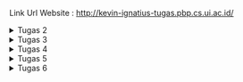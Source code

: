 

Link Url Website : http://kevin-ignatius-tugas.pbp.cs.ui.ac.id/

<details>
    <summary>Tugas 2 </summary>
     S

1. Jelaskan bagaimana cara kamu mengimplementasikan checklist di atas secara step-by-step (bukan hanya sekadar mengikuti tutorial).

    a. Membuat sebuah projek django

        Dengan menggunakan syntax django-admin startproject pbptugas2 ., kita meminta framework django untuk membuatkan
        kita sebuah projek yang sudah lengkap dengan beberapa file yang penting.

    b. Membuat aplikasi dengan nama main pada proyek tersebut

        Untuk membuat app dengan nama main kita memakai syntax python manage.py startapp main.
        Setelah dijalankan maka akan muncul direktori main khusus.


    c. Melakukan routing pada proyek agar dapat menjalankan aplikasi main.

        Agar bisa menjalanlan routing, kita membuka berkas settings.py di direktori pbptugas2 dan mencari
        variable INSTALLED APPS dan menambahkan 'main' agar terdaftarkan dalam projek kita,


    d.  Membuat model pada aplikasi main dengan nama Item dan memiliki atribut wajib sebagai berikut.

        Dengan menuliskan pada models.py:
        from django.db import models

        class Item(models.Model):
            name = models.CharField(max_length=255,default="")
            amount = models.IntegerField(default=0)
            description = models.TextField(default = "")

        artinya kita membuat sebuah models pada django kita yang berisi Item yang memiiki beberapa atribut
        seperti name, amount, dan description

    e.  Membuat sebuah fungsi pada views.py untuk dikembalikan ke dalam sebuah template HTML yang menampilkan nama aplikasi serta   nama dan kelas kamu.
        Dengan menuliskan pada views.py:

        from django.shortcuts import render
            def show_main(request):
                context = {
                'application': 'Miracle',
                'name': 'Kevin Ignatius Wijaya',
                'class': 'PBP F'
             }

        return render(request, "main.html", context)

        artinya kita meminta parameter request yang berfungsi mengatur permintaan HTTP dengan template seperti 
        folder templates.
        lalu mengirimkan context yang berisi data untuk diberikan kepada templates dan mereturn render 
        untuk merender tampilan pada HTML.
    
    f. Membuat sebuah routing pada urls.py aplikasi main untuk memetakan fungsi yang telah dibuat pada views.py.

        Dengan menuliskan urls.py dalam direkotri main :

            from django.urls import path
            from main.views import show_main

            app_name = 'main'

            urlpatterns = [
            path('', show_main, name='show_main'),
            ]
        
        Berkas ini mengatur rute url yang terkait pada aplikasi main 
        dengan menggunakan import path kita mendefinisikan pola urls nya lalu menggunakan fungsi show_main
        dari modulnya untuk menampilkan views.py ketika url diakses.

    g. Melakukan deployment ke Adaptable terhadap aplikasi yang sudah dibuat sehingga nantinya dapat diakses oleh teman-temanmu melalui Internet.

        Membuat akun adaptable lalu memasukan repo github projek yang diinginkan. Lalu memilih python app template , postgres sql dan memberikan python version serta menuliskan command python manage.py migrate && gunicorn pbptugas2.wsgi. Lalu memberikan nama aplikasi dan http port. Setelah itu mendeploynya ke adaptable.


2. Buatlah bagan yang berisi request client ke web aplikasi berbasis Django beserta responnya dan jelaskan pada bagan tersebut kaitan antara urls.py, views.py, models.py, dan berkas html.

![request](Gambar-Gambar/image.png)

Pertama - tama saat user meminta request untuk melihat maka akan mengirimkan request ke urls.py dan meneruskan request tersebut ke views.py. Kemudian dari views.py akan mencari templates pada directory templates yang punya .html dan akan mengambil nya menjadi template.   Disaat yang bersamaan views.py akan melakukan read/write data pada models.py yang berhubungan dengan database pada website django. Selanjutnya views.py akan mengirimkan http response di html yang akan ditampilkan kepada user. 


3. Jelaskan mengapa kita menggunakan virtual environment? Apakah kita tetap dapat membuat aplikasi web berbasis Django tanpa 
menggunakan virtual environment?

    Ada 3 alasan:

    a. Untuk mengisolasi pustaka dan modul
     karena setiap proyek memperlukan pustaka dan modul yang berbeda

    b. Untuk menghindari konflik pustaka
    jika ingin membuat sebuah proyek dengan versi pustaka yang sama kita memerlukan virtual envinronment agar tidak konflik saat 1 proyek memiliki beberapa versi

    c. Untuk mempermudah pengembangan
    kita bisa ganti ganti dari 1 proyek ke proyek lain dengan mudah saat menggunakan virtual environment .

    kita tetap bisa membuat aplikasi dgn framework django tanpa virtual environment namun bisa menyebabka konflik versi pustaka dan proyek yang tidak stabil

4. Jelaskan apakah itu MVC, MVT, MVVM dan perbedaan dari ketiganya

MVC, MVT, dan MVVM adalah tiga desain arsitektur yang umum digunakan dalam pengembangan perangkat lunak. Ketiganya membagi aplikasi menjadi tiga komponen utama: model, view, dan controller.

MVC (Model-View-Controller) adalah desain arsitektur yang paling umum digunakan. 

MVC membagi aplikasi menjadi tiga komponen utama:

Model: Model adalah komponen yang bertanggung jawab untuk menyimpan data dan logika bisnis.

View: View adalah komponen yang bertanggung jawab untuk menampilkan data ke pengguna.

Controller: Controller adalah komponen yang bertanggung jawab untuk menerima input dari pengguna dan memperbarui model dan view.

MVT (Model-View-Template) adalah desain arsitektur yang mirip dengan MVC, tetapi dengan perbedaan utama bahwa view dan template digabungkan menjadi satu komponen.

Model: Sama seperti MVC.

View: Sama seperti MVC, tetapi juga bertanggung jawab untuk menghasilkan kode HTML untuk menampilkan data ke pengguna.

Template: Template adalah kode HTML statis yang digunakan oleh view untuk menghasilkan kode HTML yang dinamis.

MVVM (Model-View-ViewModel) adalah desain arsitektur yang mirip dengan MVC, tetapi dengan perbedaan utama bahwa view dan controller digabungkan menjadi satu komponen.

Model: Sama seperti MVC.

View: Sama seperti MVC, tetapi juga bertanggung jawab untuk menerima input dari pengguna dan memperbarui model.

ViewModel: ViewModel adalah komponen yang bertindak sebagai mediator antara model dan view. ViewModel bertanggung jawab untuk menyediakan data yang diperlukan ke view dan memperbarui model berdasarkan input dari view.


Perbedaan utama dari ketiga desain arsitektur ini adalah peran dari controller dan view. Pada MVC, controller bertanggung jawab untuk menerima input dari pengguna dan memperbarui model dan view. Pada MVT, view dan template digabungkan menjadi satu komponen yang bertanggung jawab untuk menampilkan data ke pengguna dan menerima input dari pengguna. Pada MVVM, view dan controller digabungkan menjadi satu komponen yang bertanggung jawab untuk menampilkan data ke pengguna dan memperbarui model.

</details>

<details>
    <summary>Tugas 3</summary>

1.  Apa perbedaan antara form POST dan form GET dalam Django?

    Pada pengiriman data, POST dikirimkan dalam badan permintaan HTTP. Ini berarti data tidak terlihat di URL dan lebih aman untuk mengirim data sensitif seperti kata sandi. Sedangkan pada GET Data yang dikirimkan disertakan dalam URL sebagai parameter. Ini membuat data terlihat dan bisa diakses dengan mudah melalui log server atau riwayat peramban. 

2. Apa perbedaan utama antara XML, JSON, dan HTML dalam konteks pengiriman data?

    XML, JSON, dan HTML adalah tiga format yang berbeda digunakan untuk berbagai tujuan dalam konteks pengiriman data di web dan komunikasi antar aplikasi. 

    XML digunakan untuk menggambarkan, menyimpan, dan mengirimkan data terstruktur. Ini sering digunakan dalam pertukaran data antar aplikasi dan konfigurasi.

    JSON digunakan untuk pertukaran data antar aplikasi dan sering digunakan dalam pengembangan web. Ini adalah format data yang sangat ringan dan mudah dipahami oleh manusia.

    HTML digunakan untuk merender halaman web di peramban web. Ini tidak digunakan secara langsung untuk pertukaran data, tetapi untuk menampilkan konten web kepada pengguna.

3. Mengapa JSON sering digunakan dalam pertukaran data antara aplikasi web modern?

    a. Ringan dan Mudah Dipahami: JSON memiliki struktur data yang sederhana dan ringan.
    
    b. Notasi Objek: JSON mendukung notasi objek dan array.

    c. Mendukung Tipe Data Dasar seperti string, int, boolean, array, dll.
    
    d. Parsial Parsing: JSON memungkinkan Anda untuk menguraikan atau mengakses bagian-bagian tertentu dari data tanpa perlu menguraikan seluruh struktur data. I

    e. Dukungan pada Banyak Bahasa Pemrograman

    f. Kompatibilitas dengan JavaScript

    g. Dokumentasi yang Abundan

    h. Kemampuan dalam Pengiriman Synchronous dan Asynchronous: JSON dapat digunakan dalam pertukaran data baik dalam mode pengiriman synchronous (permintaan-respons langsung) maupun asynchronous (mis. melalui WebSockets) dalam aplikasi web modern.

    i. Umum dan Standar: JSON telah menjadi standar de facto dalam pertukaran data di seluruh web. Ini berarti banyak aplikasi, layanan, dan perangkat lunak yang ada mendukung JSON secara alami.


 4. Jelaskan bagaimana cara kamu mengimplementasikan checklist di atas secara step-by-step (bukan hanya sekadar mengikuti tutorial).

a. Membuat input form untuk menambahkan objek model pada app sebelumnya
<pre>
    from django.forms import ModelForm
    from main.models import Item

    class ProductForm(ModelForm):
        class Meta:
            model = Item
            fields = ["name", "amount", "description"]

</pre>

model = Item. Ini menunjukan bahwa yang digunakan sebagai form adalah Item. dan field adalah attribute dari model Item.

b. Tambahkan 5 fungsi views untuk melihat objek yang sudah ditambahkan dalam format HTML, XML, JSON, XML by ID, dan JSON by ID.

    
    def create_item(request):
    form = ItemForm(request.POST or None)

    if form.is_valid() and request.method == "POST":
        form.save()
        return HttpResponseRedirect(reverse('main:show_main'))

    context = {'form': form}
    return render(request, "create_item.html", context)

Fungsi diatas digunakan untuk melihat objek dlm format html

    def show_xml(request):
    data = Item.objects.all()
    return HttpResponse(serializers.serialize("xml", data), content_type="application/xml")

    def show_xml_by_id(request, id):
    data = Item.objects.filter(pk=id)
    return HttpResponse(serializers.serialize("xml", data), content_type="application/xml")

    def show_json(request):
    data = Item.objects.all()
    return HttpResponse(serializers.serialize("json", data), content_type="application/json")

    def show_json_by_id(request, id):
    data = Item.objects.filter(pk=id)
    return HttpResponse(serializers.serialize("json", data), content_type="application/json")

Fungsi show_xml untuk menview dalam xml

Fungsi show_xml_id untuk bisa menview dlm xml/id dan idnya

Fungsi show_json untuk menview json nya

Fungsi show_json_id untuk bisa menview dlm json/id dan idnya

keempat fungsi ini digunakan untuk menerima parameter request. Fungsi create_item untuk menambahkan objek tanpa harus dari admin

5. Membuat routing URL untuk masing-masing views yang telah ditambahkan pada poin 2.

    <pre>

    path('create-item', create_item, name='create_item'),
    
    path('xml/', show_xml, name='show_xml'),

    path('json/', show_json, name='show_json'), 
    
    path('xml/<int:id>/', show_xml_by_id, name='show_xml_by_id'),

    path('json/<int:id>/', show_json_by_id, name='show_json_by_id'),
    </pre>

    path(a,b,c)

    a untuk mengaksesnya pada website atau postman di urlnya

    b untuk mengambil dari function yang ada pada views.py

    c hanyalah nama


![request](Gambar-Gambar/localhosthtml.png)

![request](Gambar-Gambar/localhostxml.png)

![request](Gambar-Gambar/localhostjson.png)


![request](Gambar-Gambar/localhostxmlid.png)


![request](Gambar-Gambar/localhostjsonid.png)


















</details>


<details>
    <summary>Tugas 4</summary>

1. Apa itu Django UserCreationForm, dan jelaskan apa kelebihan dan kekurangannya?

    UserCreationForm adalah bagian dari kerangka kerja Django yang digunakan untuk membuat formulir pendaftaran pengguna dalam aplikasi web. Formulir ini secara khusus dirancang untuk memudahkan proses pendaftaran pengguna dengan mengumpulkan informasi yang diperlukan, seperti username, password, dan alamat email. 

    Kelebihan :
    
    a. Pemeliharaan Keamanan. 
    
    memastikan kalau passwordnya itu terenkripsi dengan benar 

    b. Validasi bawaan. 
    
    Sudah ada validasi yang lengkap sesuai template

    c. Fleksibilitas

    d. Intgerasi mudaht

    sudah terintegrasi dengan sistem otentikasi dan manajemen pengguna di django di code 'django.contrib.auth'

    Kekurangan:

    a. Tampilan bawaan terlalu simple

    b. Tidak dapat digunakan di semua kasus

    c. Tidak semua autentikasi bisa.



2.  Apa perbedaan antara autentikasi dan otorisasi dalam konteks Django, dan mengapa keduanya penting?


Autentikasi adalah proses untuk mengidentifikasi pengguna atau entitas yang mencoba mengakses sistem atau aplikasi.Sedangkan Otorisasi adalah proses yang mengontrol apa yang diizinkan pengguna lakukan setelah mereka berhasil diotentikasi. 

Secara simple perbedaanya adalah autentikasi menanyakan siapa anda dan otorisasi bertanya apa yang boleh anda lakukan. Autentikasi mengatur akses pengguna sedangkan otorisasi mengatur hak - hak pengguna.

Mereka penting karena mempengaruhi keamanan, kontrol akses, dan kepatuhan. Karena mereka kita bisa membuat web dengan aman dan terstruktur tanpa ada kebocoran data dan hal lainnya yang tidak diinginkan.

3. Apa itu cookies dalam konteks aplikasi web, dan bagaimana Django menggunakan cookies untuk mengelola data sesi pengguna?

Cookies dalam konteks aplikasi web adalah file kecil yang disimpan di sisi klien (di browser pengguna) dan digunakan untuk menyimpan informasi tertentu yang dapat diakses oleh server web saat pengguna mengunjungi situs web yang sama di masa mendatang.

Django menggunakan cookies untuk mengelola data sesi pengguna dengan cara yang disebut cookie-based session management. Ini memungkinkan aplikasi Django menyimpan dan mengambil data sesi pengguna di antara berbagai permintaan HTTP tanpa perlu menyimpannya di server.

Cara django adalah Mengidentifikasi Pengguna lalu Menyimpan Data Sesi lalu Mengirim Cookie ke Klien lalu Menggunakan Cookie lalu Menghapus Cookie.


4. Apakah penggunaan cookies aman secara default dalam pengembangan web, atau apakah ada risiko potensial yang harus diwaspadai?

Penggunaan cookies dalam pengembangan web tidak aman secara default, tetapi juga tidak berbahaya.

Ada beberapa risiko yang harus diwaspadai seperti Cookie Hijacking, Cross-Site Scripting (XSS), Cross-Site Request Forgery (CSRF), dan Tracking dan Privasi. Untuk itu kita harus mengakses website yang sudah terenkripsi agar aman.

5. Jelaskan bagaimana cara kamu mengimplementasikan checklist di atas secara step-by-step (bukan hanya sekadar mengikuti tutorial).

a. Mengimplementasikan fungsi registrasi, login, dan logout untuk memungkinkan pengguna untuk mengakses aplikasi sebelumnya dengan lancar.

Untuk fungsi registrasi kita membuat sebuah fungsi register di views.py dengan kode seperti berikut 

    from django.shortcuts import redirect
    from django.contrib.auth.forms import UserCreationForm
    from django.contrib import messages  
    
    def register(request):
    form = UserCreationForm()

    if request.method == "POST":
        form = UserCreationForm(request.POST)
        if form.is_valid():
            form.save()
            messages.success(request, 'Your account has been successfully created!')
            return redirect('main:login')
    context = {'form':form}
    return render(request, 'register.html', context)

Pertama kita mengimpor UserCreationForm lalu menuliskan function ini lalu menambakan template di register.html agar pengguna bisa menregister lalu kita menambahkan di urls.py 

    from main.views import register
    path('register/', register, name='register'),

Lalu untuk fungsi login logout sama halnya dengan register

    from django.contrib.auth import authenticate, login,logout

    def login_user(request):
    if request.method == 'POST':
        username = request.POST.get('username')
        password = request.POST.get('password')
        user = authenticate(request, username=username, password=password)
        if user is not None:
            login(request, user)
            return redirect('main:show_main')
        else:
            messages.info(request, 'Sorry, incorrect username or password. Please try again.')
    context = {}
    return render(request, 'login.html', context)

    def logout_user(request):
    logout(request)
    return redirect('main:login')

Setelah memasukan ini di views.py lalu membuat templatenya di folder templates login.html dan logout.html

Lalu mengubah urlsnya sama seperti di register pada urls.py

    from django.contrib.auth import logout,login,authenticate

    path('login/', login_user, name='login'),
    path('logout/', logout_user, name='logout'),

Ini dilakukan agar bisa mengakses urlnya

Ini adalah cara simple agar bisa register,login, dan logout

b.  Membuat dua akun pengguna dengan masing-masing tiga dummy data menggunakan model yang telah dibuat pada aplikasi sebelumnya untuk setiap akun di lokal.

ini adalah 2 acc dgn 3 dummy data testingnya

![request](Gambar-Gambar/testing1.jpg)
![request](Gambar-Gambar/testing2.jpg)


c. Menghubungkan model Item dengan User.

untuk melakukan ini pertama menambahkan ini di models.py

    from django.contrib.auth.models import User

    class Item(models.Model):
    user = models.ForeignKey(User, on_delete=models.
    CASCADE)

ini untuk mengubah modelnya agar bisa terhubung item dengan user sehingga setiap user akan punya itemnya masing masing

lalu mengubah function create_item di views.py seperti ini 

    def create_item(request):
    form = ItemForm(request.POST or None)

    if form.is_valid() and request.method == "POST":
     item = form.save(commit=False)
     item.user = request.user
     item.save()
     return HttpResponseRedirect(reverse('main:show_main'))

lalu mengubah function show_main seperti

    def show_main(request):
    items = Item.objects.filter(user=request.user)

    context = {
        'name': request.user.username,

ini diubah untuk menampilkan object item kepada pengguna yang sedang login 

d. Menampilkan detail informasi pengguna yang sedang logged in seperti username dan menerapkan cookies seperti last login pada halaman utama aplikasi.

Untuk melakukan nya kita membuka views.py lalu mengubah fungsi login_user menjadi

    if user is not None:
        login(request, user)
        response= HttpResponseRedirect(reverse("main:show_main")) 
        response.set_cookie('last_login', str(datetime.datetime.now()))
        return response

lalu mengubah fungsi show_main menjadi

    context = {
    'name': 'Kevin Ignatius Wijaya',
    'class': 'PBP F',
    'items': items,
    'last_login': request.COOKIES['last_login'],
}

lalu mengubah fungsi logout_user menjadi

    def logout_user(request):
        logout(request)
        response = HttpResponseRedirect(reverse('main:login'))
        response.delete_cookie('last_login')
        return response

lalu menambhkan ini di main.html

    <h5>Sesi terakhir login: {{ last_login }}</h5>

lalu kita akan bisa melihat last login di appnya

</details>

<details>
    <summary>Tugas 5 </summary>

1.  Jelaskan manfaat dari setiap element selector dan kapan waktu yang tepat untuk menggunakannya.

Elemen selektor adalah salah satu jenis selektor CSS yang digunakan untuk memilih dan menggaya elemen HTML berdasarkan jenis elemennya.

a. Universal Selector (*):

Manfaat: Universal selector memilih semua elemen dalam 
dokumen HTML.


Kapan Digunakan: Universal selector sebaiknya digunakan dengan hati-hati karena dapat mempengaruhi semua elemen dalam dokumen. Ini berguna jika Anda perlu menerapkan gaya umum untuk semua elemen.

b. Type Selector (Elemen Selector):

Manfaat: Type selector memilih elemen berdasarkan jenis elemennya (misalnya, div, p, h1, dll.).


Kapan Digunakan: Digunakan ketika Anda ingin menggaya semua elemen dengan jenis tertentu dalam dokumen. Ini adalah salah satu selektor paling umum yang digunakan.

c. Class Selector (Selektor Kelas):

Manfaat: Class selector memilih elemen berdasarkan atribut class yang ditetapkan pada elemen.


Kapan Digunakan: Cocok digunakan ketika Anda ingin menggaya sekelompok elemen yang memiliki atribut class yang sama. Ini memungkinkan Anda menerapkan gaya khusus pada elemen tertentu.

d. ID Selector (Selektor ID):

Manfaat: ID selector memilih elemen berdasarkan atribut id yang ditetapkan pada elemen.


Kapan Digunakan: Sebaiknya digunakan dengan bijak karena ID harus unik dalam satu halaman HTML. Biasanya digunakan untuk mengidentifikasi dan menggaya elemen tertentu yang unik.

e. Attribute Selector (Selektor Atribut):

Manfaat: Attribute selector memilih elemen berdasarkan nilai atribut mereka.

Kapan Digunakan: Berguna ketika Anda ingin memilih elemen berdasarkan atribut khusus, misalnya, untuk menggaya semua tautan dengan atribut href tertentu.

f. seudo-class Selector (Selektor Pseudo-class):

Manfaat: Pseudo-class selector memilih elemen dalam keadaan tertentu atau interaksi pengguna, seperti :hover, :active, :focus, dll.

Kapan Digunakan: Digunakan untuk memberikan efek gaya saat pengguna berinteraksi dengan elemen, seperti mengubah warna tautan saat dihover.

g. Pseudo-element Selector (Selektor Pseudo-element):

Manfaat: Pseudo-element selector memungkinkan Anda memilih dan menggaya bagian-bagian khusus dari elemen, seperti ::before dan ::after.

Kapan Digunakan: Digunakan untuk membuat elemen tambahan sebelum atau sesudah elemen yang dipilih dan menggaya elemen tambahan tersebut.

2. Jelaskan HTML5 Tag yang kamu ketahui.

header: Digunakan untuk mendefinisikan bagian atas atau kepala dari sebuah halaman web. Biasanya berisi elemen-elemen seperti judul, logo, dan navigasi utama.

nav: Mendefinisikan sebuah bagian navigasi dalam dokumen web. Ini digunakan untuk mengelompokkan tautan atau menu navigasi.

section: Digunakan untuk mengelompokkan konten yang memiliki tema atau topik tertentu dalam halaman web. Ini membantu dalam pengorganisasian konten.

details dan summary: details digunakan untuk membuat konten yang dapat diperluas dan disusutkan, dengan summary sebagai teks yang menunjukkan ringkasan dari konten yang dapat diperluas.

input (dalam konteks HTML5): Berbagai jenis input seperti input type="text", input type="email", dan input type="date" yang memungkinkan pengguna memasukkan data dengan format tertentu.

3.  Jelaskan perbedaan antara margin dan padding.

Margin adalah ruang di luar elemen (di antara elemen dan elemen lainnya) yang membantu mengontrol jarak antara elemen ini dengan elemen-elemen lain di sekitarnya.

Margin tidak memiliki latar belakang atau warna. Ini adalah area transparan yang memisahkan elemen dari elemen-elemen lainnya.

Padding adalah ruang di dalam elemen, di antara batas elemen dan kontennya sendiri. Ini memberikan jarak antara konten elemen dan tepi elemen tersebut.

Padding digunakan untuk mengontrol seberapa dekat atau jauh konten elemen dari tepinya.

4. Jelaskan perbedaan antara framework CSS Tailwind dan Bootstrap. Kapan sebaiknya kita menggunakan Bootstrap daripada Tailwind, dan sebaliknya?

Tailwind CSS: Tailwind CSS adalah kerangka kerja CSS utilitas pertama yang memungkinkan Anda membangun tampilan web dengan memanfaatkan banyak kelas utilitas. Artinya menggabungkan berbagai kelas ke elemen HTML untuk menggaya dan mengatur tampilan.

Bootstrap: Bootstrap adalah kerangka kerja CSS berbasis komponen. Artinya menggunakan komponen-komponen yang telah ditentukan sebelumnya dan dikustomisasi sesuai kebutuhan Anda.

Tailwind CSS: Tailwind sangat fleksibel dan memungkinkan untuk menyesuaikan setiap aspek tampilan dengan mudah dengan mengedit konfigurasi kelas-kelas utilitas yang ada.

Bootstrap: Bootstrap menawarkan kustomisasi yang lebih terbatas karena komponen-komponennya sudah dibuat sebelumnya. Kita perlu menimpa gaya-gaya bawaan Bootstrap untuk membuat tampilan yang unik.

Bootstrap Sebaiknya Digunakan:

Ketika ingin membangun tampilan dengan cepat menggunakan komponen yang sudah ada.

Ketika tidak memerlukan tingkat kustomisasi yang tinggi.

Ketika mengutamakan keseragaman dalam desain tampilan web.

Tailwind CSS Sebaiknya Digunakan:

Ketika ingin tingkat kustomisasi yang tinggi dan fleksibilitas dalam merancang tampilan.

Ketika tidak keberatan dengan ukuran file CSS yang lebih besar.

Ketika ingin memanfaatkan pendekatan utilitas CSS untuk mengatur tampilan.

5. Jelaskan bagaimana cara kamu mengimplementasikan checklist di atas secara step-by-step (bukan hanya sekadar mengikuti tutorial).

1. Kustomisasi desain pada templat HTML yang telah dibuat pada Tugas 4 dengan menggunakan CSS atau CSS framework (seperti Bootstrap, Tailwind, Bulma) dengan ketentuan sebagai berikut

Pertama kita menambahkan file bootstrap nya dulu dengan cara menambahkan kode ini pada base.html di bagian head:
        link href="https://cdn.jsdelivr.net/npm/bootstrap@5.3.2/dist/css/bootstrap.min.css" rel="stylesheet" integrity="sha384-T3c6CoIi6uLrA9TneNEoa7RxnatzjcDSCmG1MXxSR1GAsXEV/Dwwykc2MPK8M2HN" crossorigin="anonymous"



lalu kita tambahkan ini
Dengan menambahkan kode bootstrap dibawah ini untuk menambahkan navigation bar nya


    <nav class="navbar navbar-expand-lg bg-body-tertiary">
            <div class="container-fluid">
              <a class="navbar-brand" href="#">Navbar</a>
              <button class="navbar-toggler" type="button" data-bs-toggle="collapse" data-bs-target="#navbarSupportedContent" aria-controls="navbarSupportedContent" aria-expanded="false" aria-label="Toggle navigation">
                <span class="navbar-toggler-icon"></span>
              </button>
              <div class="collapse navbar-collapse" id="navbarSupportedContent">
                <ul class="navbar-nav me-auto mb-2 mb-lg-0">
                  <li class="nav-item">
                    <a class="nav-link active" aria-current="page" href="#">Home</a>
                  </li>
                  <li class="nav-item">
                    <a class="nav-link" href="#">Link</a>
                  </li>
                  <li class="nav-item dropdown">
                    <a class="nav-link dropdown-toggle" href="#" role="button" data-bs-toggle="dropdown" aria-expanded="false">
                      Dropdown
                    </a>
                    <ul class="dropdown-menu">
                      <li><a class="dropdown-item" href="#">Action</a></li>
                      <li><a class="dropdown-item" href="#">Another action</a></li>
                      <li><hr class="dropdown-divider"></li>
                      <li><a class="dropdown-item" href="#">Something else here</a></li>
                    </ul>
                  </li>
                  <li class="nav-item">
                    <a class="nav-link disabled" aria-disabled="true">Disabled</a>
                  </li>
                </ul>
                <form class="d-flex" role="search">
                  <input class="form-control me-2" type="search" placeholder="Search" aria-label="Search">
                  <button class="btn btn-outline-success" type="submit">Search</button>
                </form>
              </div>
            </div>
          </nav>


2. Kustomisasi halaman login, register, dan tambah inventori semenarik mungkin.

Dengan menambahkan

kode di bagian style contoh
  color : blue
   kita sudah menambahkan warnanya

Kodenya bisa diliat di login.html main.html register.html dan base.html

3. Kustomisasi halaman daftar inventori menjadi lebih berwarna maupun menggunakan apporach lain seperti menggunakan Card.

Dengan menambahkan kode css di style seperti ini 

Bisa dilihat di kode main.html untuk customisasi table dll.

    .card {
            border: 1px solid #ccc;
            border-radius: 5px;
            padding: 20px;
            background-color: orange;
            width: 1000px; 
            margin: 0 auto; 
        }

        
        .custom-table {
            width: 100%;
            border-collapse: collapse;
            margin-top: 10px; 
        }

        .custom-table th,
        .custom-table td {
            padding: 10px;
            border: 1px solid #ccc;
            text-align: left;
            background-color: aquamarine; /* warna isi tablenya*/
        }

        .custom-table th {
            background-color: red; /*warna isi table headernya*/
        }






</details>

<details>
    <summary>Tugas 6</summary>


1. Jelaskan perbedaan antara asynchronous programming dengan synchronous programming.


Synchronous Programming :

Dalam kode yang bersifat synchronous, setiap tugas dieksekusi secara berurutan, satu per satu. Ketika satu tugas selesai, barulah tugas berikutnya dapat dimulai. 

Jika sebuah tugas memerlukan waktu yang lama untuk menyelesaikan operasinya, seluruh eksekusi program akan diblokir atau terhenti sampai tugas tersebut selesai. 

Asynchronous Programming (Non-blocking):

Dalam kode yang bersifat asynchronous, tugas-tugas dapat dieksekusi secara paralel atau bersamaan. Tugas yang membutuhkan waktu lama tidak menghentikan eksekusi tugas-tugas lain.

Saat tugas yang membutuhkan waktu lama sedang berjalan, aplikasi tetap dapat menjalankan tugas-tugas lainnya tanpa harus menunggu.

2. Dalam penerapan JavaScript dan AJAX, terdapat penerapan paradigma event-driven programming. Jelaskan maksud dari paradigma tersebut dan sebutkan salah satu contoh penerapannya pada tugas ini.

Paradigma event-driven programming adalah salah satu pendekatan dalam pemrograman di mana aliran eksekusi program dikendalikan oleh kejadian (event) yang terjadi. Dalam paradigma ini, program tidak berjalan secara linier dari atas ke bawah, tetapi berfungsi sebagai pemantau terhadap berbagai jenis kejadian yang dapat terjadi. 

Salah satu contoh penerapan paradigma event-driven programming dalam JavaScript dan AJAX adalah saat meng-handle event klik pada tombol untuk memulai proses AJAX. Misalkan program memiliki tombol "Add Item" yang, ketika diklik, akan mengambil data dari server menggunakan AJAX dan kemudian menampilkan data tersebut di halaman web. 

3. Jelaskan penerapan asynchronous programming pada AJAX.

Asynchronous programming pada AJAX (Asynchronous JavaScript and XML) adalah konsep kunci yang memungkinkan Anda untuk mengirim permintaan HTTP secara asinkron, menerima respons, dan menghandle respons tanpa menghentikan eksekusi kode JavaScript lainnya atau menghalangi responsifitas aplikasi web. 

Contoh penerapannya ada 3 yaitu 

a. Callback function

b.  Promise

c. Async/Await

4. Pada PBP kali ini, penerapan AJAX dilakukan dengan menggunakan Fetch API daripada library jQuery. Bandingkanlah kedua teknologi tersebut dan tuliskan pendapat kamu teknologi manakah yang lebih baik untuk digunakan.

Menurut saya lebih bagus menggunakan fetch API, pertama karena fetch API merupakan bagian dari standar JavaScript modern dan tersedia di semua browser terbaru. Jquery sudah ada sejak lama sehingga tidak up-to-date. Fetch API juga lebih ringan dan sederhana dibandingkan dengan jquery sehingga lebih bagus menggunakan fetch API.

5. Jelaskan bagaimana cara kamu mengimplementasikan checklist di atas secara step-by-step (bukan hanya sekadar mengikuti tutorial).

 Mengubah tugas 5 yang telah dibuat sebelumnya menjadi menggunakan AJAX.

1. Ubahlah kode tabel data item agar dapat mendukung AJAX GET.
 

Pertama kita menghapus kode tabel yang ada pada tugas sebelumnya lalu menambahkan kode ini untuk mendukung AJAX GET. Kita menambahkan ini pada kode main.html

    <script>
            async function getItems() {
                return fetch("{% url 'main:get_item_json' %}").then((res) => res.json())
            }
    </script>

     <table id = "custom-table"> </table>


2. Lakukan pengambilan task menggunakan AJAX GET.
Dengan kode diatas kita jadi bisa melakukan method GET dengan AJAX setelah itu tambahkan ini pada views.py

    def get_item_json(request):
    product_item = Item.objects.all()
    return HttpResponse(serializers.serialize('json', product_item))

Lalu tambahkan link url nya pada urls.py

     path('get-item/', get_item_json, name='get_item_json'),

Dengan 3 kode diatas kita sudah berhasil membuat AJAX GET


AJAX POST

3.  Buatlah sebuah tombol yang membuka sebuah modal dengan form untuk menambahkan item.

pertama kita menuliskan kode ini di main.html

     <button type="button" class="btn btn-primary" data-bs-toggle="modal" data-bs-target="#exampleModal">Add Item by AJAX</button>
        
        <div class="modal fade" id="exampleModal" tabindex="-1" aria-labelledby="exampleModalLabel" aria-hidden="true">
            <div class="modal-dialog">
                <div class="modal-content">
                    <div class="modal-header">
                        <h1 class="modal-title fs-5" id="exampleModalLabel">Add New Item</h1>
                        <button type="button" class="btn-close" data-bs-dismiss="modal" aria-label="Close"></button>
                    </div>
                    <div class="modal-body">
                        <form id="form" onsubmit="return false;">
                            {% csrf_token %}
                            <div class="mb-3">
                                <label for="name" class="col-form-label">Name:</label>
                                <input type="text" class="form-control" id="name" name="name"></input>
                            </div>
                            <div class="mb-3">
                                <label for="price" class="col-form-label">Amount:</label>
                                <input type="number" class="form-control" id="amount" name="amount"></input>
                            </div>
                            <div class="mb-3">
                                <label for="description" class="col-form-label">Description:</label>
                                <textarea class="form-control" id="description" name="description"></textarea>
                            </div>
                        </form>
                    </div>
                    <div class="modal-footer">
                        <button type="button" class="btn btn-secondary" data-bs-dismiss="modal">Close</button>
                        <button type="button" class="btn btn-primary" id="button_add" data-bs-dismiss="modal">Add Item</button>
                    </div>
                </div>
            </div>
        </div>

Kode baris pertama untuk membuat tombolnya dan bawahnya untuk membuat modal sebagai form untuk ditambahkan kepada item

4. Buatlah fungsi view baru untuk menambahkan item baru ke dalam basis data.

Kita tambahkan kode dibawah ini pada views.py

    @csrf_exempt
    def add_item_ajax(request):
    if request.method == 'POST':
        name = request.POST.get("name")
        amount = request.POST.get("amount")
        description = request.POST.get("description")
        user = request.user

        new_item = Item(name=name, amount=amount, description=description, user=user)
        new_item.save()
        return HttpResponse(b"CREATED", status=201)

    return HttpResponseNotFound()

Dengan kode diatas kita akan memasukan item baru ke basis datanya. Kita tambahkan setiap attribute pada modelnya yang kita buat.

5. Buatlah path /create-ajax/ yang mengarah ke fungsi view yang baru kamu buat.

Kita tambahkan kode dibawah ini di urls.py

    path('create-item-ajax/', add_item_ajax, name='add_item_ajax'),

6. Hubungkan form yang telah kamu buat di dalam modal kamu ke path /create-ajax/.

Untuk melakukan ini tambahkan kode pada main.html di bagian scripts

    
            function addItem() {
                fetch("{% url 'main:add_item_ajax' %}", {
                    method: "POST",
                    body: new FormData(document.querySelector('#form'))
                }).then(refreshItems)
        
                document.getElementById("form").reset()
                return false
            }
        
            document.getElementById("button_add").onclick = addItem
        
Dengan kode diatas kita membuat sebuah item pada ajak yaitu add_item_ajax atau pada path create-item-ajax di urls.py

7. Lakukan refresh pada halaman utama secara asinkronus untuk menampilkan daftar item terbaru tanpa reload halaman utama secara keseluruhan.

Untuk melakukan ini tambahkan kode pada main.html di bagian scripts

    async function refreshItems() {
                document.getElementById("custom-table").innerHTML = ""
                const products = await getItems()
                let htmlString = `<tr>
                    <th>Name</th>
                    <th>Amount</th>
                    <th>Description</th>
                
                </tr>`
                products.forEach((item) => {
                    htmlString += `\n<tr>
                    <td>${item.fields.name}</td>
                    <td>${item.fields.amount}</td>
                    <td>${item.fields.description}</td>
                    <
                </tr>` 
                })
                
                document.getElementById("custom-table").innerHTML = htmlString
            }   
        
Dengan kode diatas kita akan menrefresh item setiap ada perubahan yang terjadi. Tidak melalui refresh halaman utama

8. Melakukan perintah collectstatic.
tuliskan ini pada cmd untuk melakukannya
    
    python manage.py collectstatic

lalu akan muncul folder static seperti yang ada pada github ini


</details>







